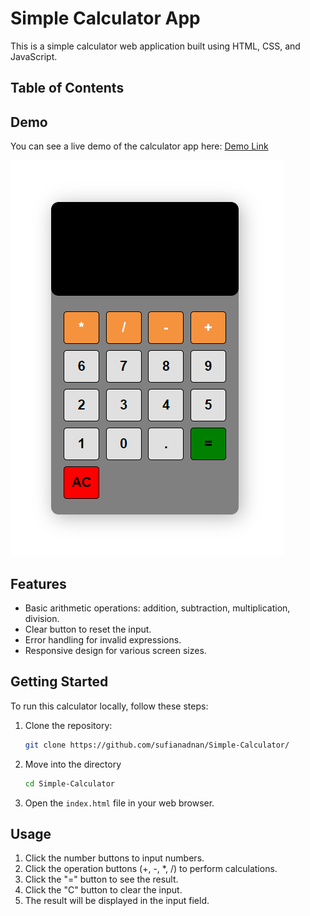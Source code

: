 # Simple Calculator App

This is a simple calculator web application built using HTML, CSS, and JavaScript.

## Table of Contents


## Demo
You can see a live demo of the calculator app here: [Demo Link](https://sufianadnan.github.io/Simple-Calculator/)

![Calculator Screenshot](Screenshot.png)

## Features

- Basic arithmetic operations: addition, subtraction, multiplication, division.
- Clear button to reset the input.
- Error handling for invalid expressions.
- Responsive design for various screen sizes.

## Getting Started

To run this calculator locally, follow these steps:

1. Clone the repository:

   ```bash
   git clone https://github.com/sufianadnan/Simple-Calculator/
   
2. Move into the directory
    ```bash
    cd Simple-Calculator

3.  Open the `index.html` file in your web browser.

## Usage
1. Click the number buttons to input numbers.
2. Click the operation buttons (+, -, *, /) to perform calculations.
3. Click the "=" button to see the result.
4. Click the "C" button to clear the input.
5. The result will be displayed in the input field.
